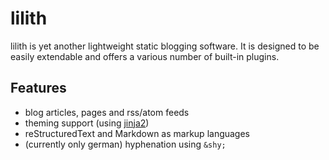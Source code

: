 lilith
======

lilith is yet another lightweight static blogging software. It is designed to be
easily extendable and offers a various number of built-in plugins.

Features
--------

- blog articles, pages and rss/atom feeds
- theming support (using [jinja2](http://jinjna.pocoo.org/))
- reStructuredText and Markdown as markup languages
- (currently only german) hyphenation using `&shy;`

